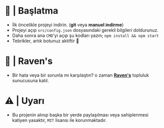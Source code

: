 # 🔨 | Başlatma
- İlk öncelikle projeyi indirin. (**git** veya **manuel indirme**)
- Projeyi açıp `src/config.json` dosyasındaki gerekli bilgileri doldurunuz.
- Daha sonra ana `CMD`'yi açıp şu kodları yazın; `npm install && npm start`
- Tebrikler, artık botunuz aktiftir 🎉

# 🎉 | Raven's
- Bir hata veya bir sorunla mı karşılaştın? o zaman [**Raven's**](https://discord.gg/altyapilar) topluluk sunucusuna katıl.

# ⚠ | Uyarı
- Bu projenin alınıp başka bir yerde paylaşılması veya sahiplenmesi katiyen yasaktır, `MIT` lisansı ile korunmaktadır.
